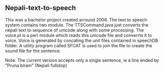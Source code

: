 ## Nepali-text-to-speech


This was a bachelor project created arround 2006.  The text to speech system contains two module.  The TTSCommand.java just converts the nepali text to sequence of unicode along with some processing. The voice.pl is a perl module which reads this unicode file and converrts it to voice. Voice is generated by concating the unit files contained in speechDB folder. A utility program called SFCAT is used to join the file to create the sound file for the sentence.

  Note:
  The current version accepts only a single sentence, ie a line ended by "Pruna biram" (Nepali fullstop)
